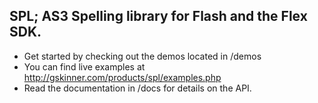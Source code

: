 ## SPL; AS3 Spelling library for Flash and the Flex SDK.

* Get started by checking out the demos located in /demos
* You can find live examples at http://gskinner.com/products/spl/examples.php
* Read the documentation in /docs for details on the API.
